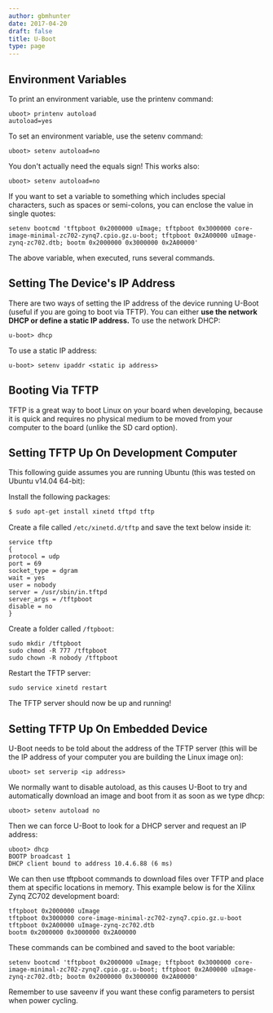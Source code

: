 ```yaml
---
author: gbmhunter
date: 2017-04-20
draft: false
title: U-Boot
type: page
---
```


## Environment Variables

To print an environment variable, use the printenv command:

```text
uboot> printenv autoload
autoload=yes
```

To set an environment variable, use the setenv command:
    
```text
uboot> setenv autoload=no
```

You don't actually need the equals sign! This works also:
    
```text
uboot> setenv autoload=no
```

If you want to set a variable to something which includes special characters, such as spaces or semi-colons, you can enclose the value in single quotes:

```text
setenv bootcmd 'tftpboot 0x2000000 uImage; tftpboot 0x3000000 core-image-minimal-zc702-zynq7.cpio.gz.u-boot; tftpboot 0x2A00000 uImage-zynq-zc702.dtb; bootm 0x2000000 0x3000000 0x2A00000'
```

The above variable, when executed, runs several commands.

## Setting The Device's IP Address

There are two ways of setting the IP address of the device running U-Boot (useful if you are going to boot via TFTP). You can either **use the network DHCP or define a static IP address.** To use the network DHCP:
    
```text
u-boot> dhcp
```

To use a static IP address:

```text
u-boot> setenv ipaddr <static ip address>
```

## Booting Via TFTP

TFTP is a great way to boot Linux on your board when developing, because it is quick and requires no physical medium to be moved from your computer to the board (unlike the SD card option).

## Setting TFTP Up On Development Computer

This following guide assumes you are running Ubuntu (this was tested on Ubuntu v14.04 64-bit):

Install the following packages:

```bash
$ sudo apt-get install xinetd tftpd tftp
```

Create a file called `/etc/xinetd.d/tftp` and save the text below inside it:

```text
service tftp
{
protocol = udp
port = 69
socket_type = dgram
wait = yes
user = nobody
server = /usr/sbin/in.tftpd
server_args = /tftpboot
disable = no
}
```

Create a folder called `/ftpboot`:

```text
sudo mkdir /tftpboot
sudo chmod -R 777 /tftpboot
sudo chown -R nobody /tftpboot
```

Restart the TFTP server:

```text
sudo service xinetd restart
```

The TFTP server should now be up and running!

## Setting TFTP Up On Embedded Device

U-Boot needs to be told about the address of the TFTP server (this will be the IP address of your computer you are building the Linux image on):

```text
uboot> set serverip <ip address>
```

We normally want to disable autoload, as this causes U-Boot to try and automatically download an image and boot from it as soon as we type dhcp:
    
```text
uboot> setenv autoload no
```

Then we can force U-Boot to look for a DHCP server and request an IP address:

```text
uboot> dhcp
BOOTP broadcast 1
DHCP client bound to address 10.4.6.88 (6 ms)
```

We can then use tftpboot commands to download files over TFTP and place them at specific locations in memory. This example below is for the Xilinx Zynq ZC702 development board:
    
```text
tftpboot 0x2000000 uImage
tftpboot 0x3000000 core-image-minimal-zc702-zynq7.cpio.gz.u-boot
tftpboot 0x2A00000 uImage-zynq-zc702.dtb
bootm 0x2000000 0x3000000 0x2A00000
```

These commands can be combined and saved to the boot variable:
    
```text
setenv bootcmd 'tftpboot 0x2000000 uImage; tftpboot 0x3000000 core-image-minimal-zc702-zynq7.cpio.gz.u-boot; tftpboot 0x2A00000 uImage-zynq-zc702.dtb; bootm 0x2000000 0x3000000 0x2A00000'
```

Remember to use saveenv if you want these config parameters to persist when power cycling.
